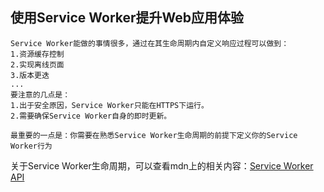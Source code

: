 ## 使用Service Worker提升Web应用体验
    Service Worker能做的事情很多，通过在其生命周期内自定义响应过程可以做到：
    1.资源缓存控制
    2.实现离线页面
    3.版本更迭
    ...
    要注意的几点是：
    1.出于安全原因，Service Worker只能在HTTPS下运行。
    2.需要确保Service Worker自身的即时更新。

    最重要的一点是：你需要在熟悉Service Worker生命周期的前提下定义你的Service Worker行为
关于Service Worker生命周期，可以查看mdn上的相关内容：[Service Worker API](https://developer.mozilla.org/zh-CN/docs/Web/API/Service_Worker_API)

